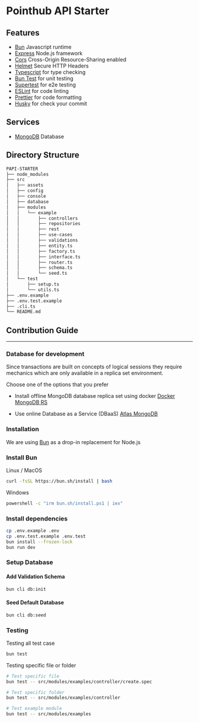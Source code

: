 # Pointhub API Starter

## Features
- [Bun](https://bun.sh/) Javascript runtime 
- [Express](https://expressjs.com) Node.js framework
- [Cors](https://github.com/expressjs/cors) Cross-Origin Resource-Sharing enabled
- [Helmet](https://github.com/helmetjs/helmet) Secure HTTP Headers
- [Typescript](https://www.typescriptlang.org) for type checking
- [Bun Test](https://bun.sh/guides/test) for unit testing
- [Supertest](https://www.npmjs.com/package/supertest) for e2e testing
- [ESLint](https://eslint.org) for code linting
- [Prettier](https://prettier.io) for code formatting
- [Husky](https://typicode.github.io/husky) for check your commit

## Services
- [MongoDB](https://www.mongodb.com/docs/drivers/node/current/) Database

## Directory Structure

```bash
PAPI-STARTER
├── node_modules
├── src
│   ├── assets
│   ├── config
│   ├── console
│   ├── database
│   ├── modules
│   │   └── example
│   │       ├── controllers
│   │       ├── repositories
│   │       ├── rest
│   │       ├── use-cases
│   │       ├── validations
│   │       ├── entity.ts
│   │       ├── factory.ts
│   │       ├── interface.ts
│   │       ├── router.ts
│   │       ├── schema.ts
│   │       └── seed.ts
│   └── test
│       ├── setup.ts
│       └── utils.ts
├── .env.example
├── .env.test.example
├── .cli.ts
└── README.md
```

## Contribution Guide

---

### Database for development

Since transactions are built on concepts of logical sessions they require mechanics which are only available in a replica set environment.

Choose one of the options that you prefer

- Install offline MongoDB database replica set using docker
[Docker MongoDB RS](https://github.com/point-hub/docker-mongodb-rs)

- Use online Database as a Service (DBaaS) [Atlas MongoDB](https://www.mongodb.com/atlas/database)

### Installation

We are using [Bun](https://dev.pointhub.net/guide/introduction/bun) as a drop-in replacement for Node.js

### Install Bun

Linux / MacOS
```bash
curl -fsSL https://bun.sh/install | bash
```

Windows
```bash
powershell -c "irm bun.sh/install.ps1 | iex"
```

### Install dependencies

```bash
cp .env.example .env
cp .env.test.example .env.test
bun install --frozen-lock
bun run dev
```

### Setup Database

#### Add Validation Schema

```bash
bun cli db:init
```

#### Seed Default Database

```bash
bun cli db:seed
```

### Testing

Testing all test case

```bash
bun test
```

Testing specific file or folder

```bash
# Test specific file
bun test -- src/modules/examples/controller/create.spec

# Test specific folder
bun test -- src/modules/examples/controller

# Test example module
bun test -- src/modules/examples
```
